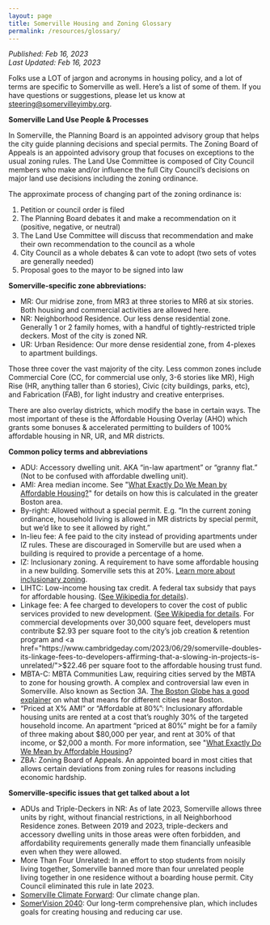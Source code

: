 ```yaml
---
layout: page
title: Somerville Housing and Zoning Glossary
permalink: /resources/glossary/
---
```

_Published: <time datetime="2023-02-16T15:04:00-0400">Feb 16, 2023</time>_  
_Last Updated: <time datetime="2023-02-16T15:04:00-0400">Feb 16, 2023</time>_  

Folks use a LOT of jargon and acronyms in housing policy, and a lot of terms are specific to Somerville as well. Here’s a list of some of them. If you have questions or suggestions, please let us know at <a href="mailto:steering@somervilleyimby.org">steering@somervilleyimby.org</a>.

**Somerville Land Use People & Processes**

In Somerville, the Planning Board is an appointed advisory group that helps the city guide planning decisions and special permits. 
The Zoning Board of Appeals is an appointed advisory group that focuses on exceptions to the usual zoning rules. The Land Use Committee is composed of City Council members who make and/or influence the full City Council’s decisions on major land use decisions including the zoning ordinance.

The approximate process of changing part of the zoning ordinance is:

1. Petition or council order is filed
2. The Planning Board debates it and make a recommendation on it (positive, negative, or neutral)
3. The Land Use Committee will discuss that recommendation and make their own recommendation to the council as a whole
4. City Council as a whole debates & can vote to adopt (two sets of votes are generally needed)
5. Proposal goes to the mayor to be signed into law

**Somerville-specific zone abbreviations:**

* MR: Our midrise zone, from MR3 at three stories to MR6 at six stories. Both housing and commercial activities are allowed here.
* NR: Neighborhood Residence. Our less dense residential zone. Generally 1 or 2 family homes, with a handful of tightly-restricted triple deckers. Most of the city is zoned NR. 
* UR: Urban Residence: Our more dense residential zone, from 4-plexes to apartment buildings. 

Those three cover the vast majority of the city. Less common zones include Commercial Core (CC, for commercial use only, 3-6 stories like MR), High Rise (HR, anything taller than 6 stories), Civic (city buildings, parks, etc), and Fabrication (FAB), for light industry and creative enterprises.

There are also overlay districts, which modify the base in certain ways. The most important of these is the Affordable Housing Overlay (AHO) which grants some bonuses & accelerated permitting to builders of 100% affordable housing in NR, UR, and MR districts.

**Common policy terms and abbreviations**

* ADU: Accessory dwelling unit. AKA “in-law apartment” or “granny flat.” (Not to be confused with affordable dwelling unit).
* AMI: Area median income. See "<a href="https://somervilleyimby.org/resources/affordable-housing/">What Exactly Do We Mean by Affordable Housing?</a>" for details on how this is calculated in the greater Boston area.
* By-right: Allowed without a special permit. E.g. “In the current zoning ordinance, household living is allowed in MR districts by special permit, but we’d like to see it allowed by right.”
* In-lieu fee: A fee paid to the city instead of providing apartments under IZ rules. These are discouraged in Somerville but are used when a building is required to provide a percentage of a home.
 * IZ: Inclusionary zoning. A requirement to have some affordable housing in a new building. Somerville sets this at 20%. <a href="https://somervilleyimby.org/resources/inclusionary-zoning/">Learn more about inclusionary zoning</a>.
 * LIHTC: Low-income housing tax credit. A federal tax subsidy that pays for affordable housing. ([See Wikipedia for details](https://en.wikipedia.org/wiki/Low-Income_Housing_Tax_Credit)).
 * Linkage fee: A fee charged to developers to cover the cost of public services provided to new development. ([See Wikipedia for details](https://en.wikipedia.org/wiki/Inclusionary_zoning). For commercial developments over 30,000 square feet, developers must contribute $2.93 per square foot to the city’s job creation & retention program and <a href="https://www.cambridgeday.com/2023/06/29/somerville-doubles-its-linkage-fees-to-developers-affirming-that-a-slowing-in-projects-is-unrelated/">$22.46 per square foot</a> to the affordable housing trust fund.
 * MBTA-C: MBTA Communities Law, requiring cities served by the MBTA to zone for housing growth. A complex and controversial law even in Somerville. Also known as Section 3A. <a href="https://apps.bostonglobe.com/2023/10/special-projects/spotlight-boston-housing/zoning-mandate-map/">The Boston Globe has a good explainer</a> on what that means for different cities near Boston.
 * “Priced at X% AMI” or “Affordable at 80%”: Inclusionary affordable housing units are rented at a cost that’s roughly 30% of the targeted household income. An apartment “priced at 80%” might be for a family of three making about $80,000 per year, and rent at 30% of that income, or $2,000 a month. For more information, see "<a href="/resources/affordable-housing/">What Exactly Do We Mean by Affordable Housing</a>?
 * ZBA: Zoning Board of Appeals. An appointed board in most cities that allows certain deviations from zoning rules for reasons including economic hardship.

**Somerville-specific issues that get talked about a lot**

* ADUs and Triple-Deckers in NR: As of late 2023, Somerville allows three units by right, without financial restrictions, in all Neighborhood Residence zones. Between 2019 and 2023, triple-deckers and accessory dwelling units in those areas were often forbidden, and affordability requirements generally made them financially unfeasible even when they were allowed.
* More Than Four Unrelated: In an effort to stop students from noisily living together, Somerville banned more than four unrelated people living together in one residence without a boarding house permit. City Council eliminated this rule in late 2023. 
* [Somerville Climate Forward](https://www.somervillema.gov/departments/programs/somerville-climate-forward): Our climate change plan.
* [SomerVision 2040](https://www.somervision2040.com): Our long-term comprehensive plan, which includes goals for creating housing and reducing car use.
